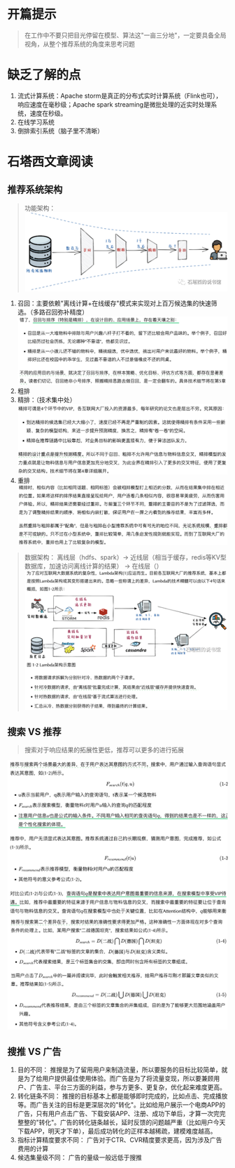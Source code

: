 # 开篇提示
> 在工作中不要只把目光停留在模型、算法这"一亩三分地"，一定要具备全局视角，从整个推荐系统的角度来思考问题

# 缺乏了解的点
1. 流式计算系统：Apache storm是真正的分布式实时计算系统（Flink也可），响应速度在毫秒级；Apache spark streaming是微批处理的近实时处理系统，速度在秒级。
2. 在线学习系统
3. 倒排索引系统（脑子里不清晰）


# 石塔西文章阅读

## 推荐系统架构
> 功能架构：
![alt text](image.png)
1. 召回：主要依赖"离线计算+在线缓存"模式来实现对上百万候选集的快速筛选。（多路召回弥补精度）
![alt text](image-1.png)
2. 粗排
3. 精排：（技术集中处）
![alt text](image-2.png)
4. 重排
![alt text](image-3.png)


> 数据架构：
离线层（hdfs、spark）-> 近线层（相当于缓存，redis等KV型数据库，加速访问离线计算的结果） -> 在线层（）
![alt text](image-4.png)

## 搜索 VS 推荐
> 搜索对于响应结果的拓展性更低，推荐可以更多的进行拓展

![alt text](image-5.png)
![alt text](image-6.png)

## 搜推 VS 广告
1. 目的不同：
推搜是为了留用用户来制造流量，所以要服务的目标比较简单，就是为了给用户提供最佳使用体验。而广告是为了将流量变现，所以要兼顾用户、广告主、平台三方面的利益，参与方更多、更复杂，优化起来难度更高。
2. 转化链条不同：
推搜的目标基本上都是能够即时完成的，比如点击、完成播放等。而广告关注的目标是更深层次的"转化"。比如给用户展示一个电商APP的广告，只有用户点击广告、下载安装APP、注册、成功下单后，才算一次完完整整的"转化"。广告的转化链条越长，延时反馈的问题越严重（比如用户今天下载APP，明天才下单），最后成功转化的正样本越稀疏，建模难度越高。
3. 指标计算精度要求不同：
广告对于CTR、CVR精度要求更高，因为涉及广告费用的计算
4. 候选集量级不同：
广告的量级一般远低于搜推

